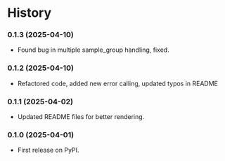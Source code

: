 
# History

### 0.1.3 (2025-04-10)
- Found bug in multiple sample_group handling, fixed.

### 0.1.2 (2025-04-10)
- Refactored code, added new error calling, updated typos in README

### 0.1.1 (2025-04-02)
- Updated README files for better rendering.

### 0.1.0 (2025-04-01)
- First release on PyPI.

